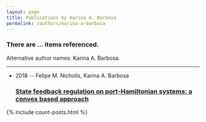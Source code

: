 ```yaml
---
layout: page
title: Publications by Karina A. Barbosa
permalink: /authors/karina-a-barbosa
---
```


<h3 id="number-posts">There are ... items referenced.</h3>
<p id='info-authors'>Alternative author names: Karina A. Barbosa.</p>
<hr />
<ul class="post-list">
<li><span class='post-meta'>2018 -- Felipe M. Nicholls, Karina A. Barbosa</span><h3><a class='post-link' href="{{ site.baseurl }}/state-feedback-regulation-on-port-hamiltonian-systems-a-convex-based-approach">State feedback regulation on port-Hamiltonian systems: a convex based approach</a></h3></li>

</ul>
{% include count-posts.html %}
